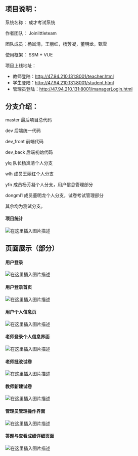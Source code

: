 ## 项目说明：
系统名称： 成才考试系统

作者团队： Joinlittleteam

团队成员：杨岚清，王丽红，杨芳凝，董明龙，甄雪

使用框架： SSM + VUE

项目上线地址：

- 教师登陆：http://47.94.210.131:8001/teacher.html
- 学生登陆：http://47.94.210.131:8001/student.html
- 管理员登陆：http://47.94.210.131:8001/managerLogin.html


## 分支介绍：
master 最后项目总代码

dev 后端统一代码

dev_front 前端代码

dev_back 后端初始代码

ylq 队长杨岚清个人分支

wlh 成员王丽红个人分支

yfn 成员杨芳凝个人分支，用户信息管理部分

dongml1 成员董明龙个人分支，试卷考试管理部分

其余均为测试分支。

#### 项目统计
![在这里插入图片描述](https://img-blog.csdnimg.cn/2020060111174088.png?x-oss-process=image/watermark,type_ZmFuZ3poZW5naGVpdGk,shadow_10,text_aHR0cHM6Ly9ibG9nLmNzZG4ubmV0L3dlaXhpbl80MzQ2MDI1MQ==,size_16,color_FFFFFF,t_70)

## 页面展示（部分）
#### 用户登录
![在这里插入图片描述](https://img-blog.csdnimg.cn/20200531223026997.png?x-oss-process=image/watermark,type_ZmFuZ3poZW5naGVpdGk,shadow_10,text_aHR0cHM6Ly9ibG9nLmNzZG4ubmV0L3dlaXhpbl80MzQ2MDI1MQ==,size_16,color_FFFFFF,t_70)
#### 用户登录首页
![在这里插入图片描述](https://img-blog.csdnimg.cn/20200531220137818.png?x-oss-process=image/watermark,type_ZmFuZ3poZW5naGVpdGk,shadow_10,text_aHR0cHM6Ly9ibG9nLmNzZG4ubmV0L3dlaXhpbl80MzQ2MDI1MQ==,size_16,color_FFFFFF,t_70)
#### 用户个人信息页
![在这里插入图片描述](https://img-blog.csdnimg.cn/20200531220300663.png?x-oss-process=image/watermark,type_ZmFuZ3poZW5naGVpdGk,shadow_10,text_aHR0cHM6Ly9ibG9nLmNzZG4ubmV0L3dlaXhpbl80MzQ2MDI1MQ==,size_16,color_FFFFFF,t_70)
#### 老师登录个人信息界面
![在这里插入图片描述](https://img-blog.csdnimg.cn/20200531220456811.png?x-oss-process=image/watermark,type_ZmFuZ3poZW5naGVpdGk,shadow_10,text_aHR0cHM6Ly9ibG9nLmNzZG4ubmV0L3dlaXhpbl80MzQ2MDI1MQ==,size_16,color_FFFFFF,t_70)
#### 老师批改试卷
![在这里插入图片描述](https://img-blog.csdnimg.cn/20200531220539272.png?x-oss-process=image/watermark,type_ZmFuZ3poZW5naGVpdGk,shadow_10,text_aHR0cHM6Ly9ibG9nLmNzZG4ubmV0L3dlaXhpbl80MzQ2MDI1MQ==,size_16,color_FFFFFF,t_70)
#### 教师新建试卷
![在这里插入图片描述](https://img-blog.csdnimg.cn/20200531220645704.png?x-oss-process=image/watermark,type_ZmFuZ3poZW5naGVpdGk,shadow_10,text_aHR0cHM6Ly9ibG9nLmNzZG4ubmV0L3dlaXhpbl80MzQ2MDI1MQ==,size_16,color_FFFFFF,t_70)
#### 管理员管理操作界面
![在这里插入图片描述](https://img-blog.csdnimg.cn/2020053122071592.png?x-oss-process=image/watermark,type_ZmFuZ3poZW5naGVpdGk,shadow_10,text_aHR0cHM6Ly9ibG9nLmNzZG4ubmV0L3dlaXhpbl80MzQ2MDI1MQ==,size_16,color_FFFFFF,t_70)
#### 答题与查看成绩详细页面
![在这里插入图片描述](https://img-blog.csdnimg.cn/20200531220349503.png?x-oss-process=image/watermark,type_ZmFuZ3poZW5naGVpdGk,shadow_10,text_aHR0cHM6Ly9ibG9nLmNzZG4ubmV0L3dlaXhpbl80MzQ2MDI1MQ==,size_16,color_FFFFFF,t_70)